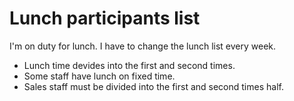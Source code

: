# Lunch participants list

I'm on duty for lunch. I have to change the lunch list every week.

* Lunch time devides into the first and second times.
* Some staff have lunch on fixed time.
* Sales staff must be divided into the first and second times half.